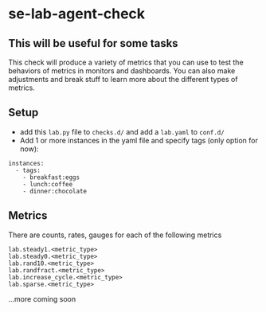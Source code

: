 # se-lab-agent-check

## This will be useful for some tasks

This check will produce a variety of metrics that you can use to test the behaviors of metrics in monitors and dashboards. You can also make adjustments and break stuff to learn more about the different types of metrics.

## Setup

-   add this `lab.py` file to `checks.d/` and add a `lab.yaml` to `conf.d/`
-   Add 1 or more instances in the yaml file and specify tags (only option for now):

```
instances:
  - tags:
    - breakfast:eggs
    - lunch:coffee
    - dinner:chocolate
```

## Metrics

There are counts, rates, gauges for each of the following metrics

```
lab.steady1.<metric_type>
lab.steady0.<metric_type>
lab.rand10.<metric_type>
lab.randfract.<metric_type>
lab.increase_cycle.<metric_type>
lab.sparse.<metric_type>
```

...more coming soon
